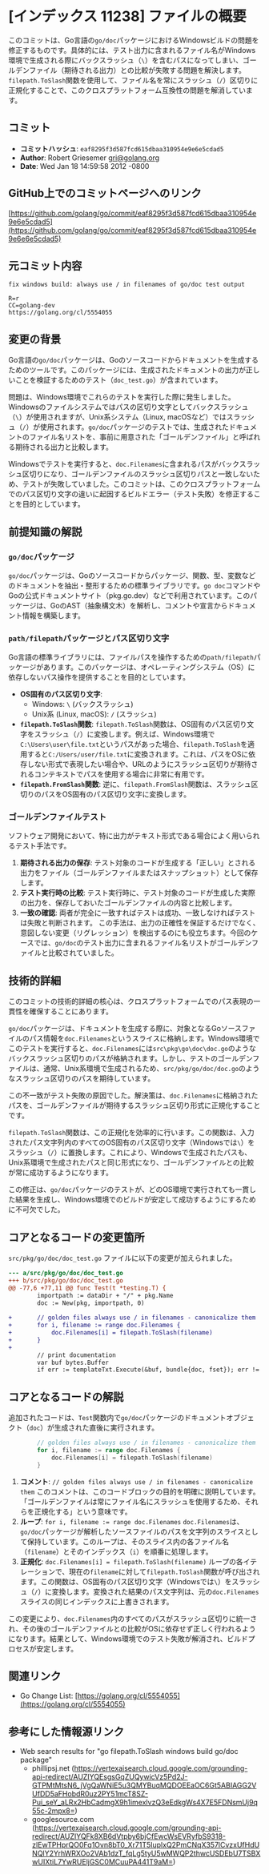 # [インデックス 11238] ファイルの概要

このコミットは、Go言語の`go/doc`パッケージにおけるWindowsビルドの問題を修正するものです。具体的には、テスト出力に含まれるファイル名がWindows環境で生成される際にバックスラッシュ（`\`）を含むパスになってしまい、ゴールデンファイル（期待される出力）との比較が失敗する問題を解決します。`filepath.ToSlash`関数を使用して、ファイル名を常にスラッシュ（`/`）区切りに正規化することで、このクロスプラットフォーム互換性の問題を解消しています。

## コミット

- **コミットハッシュ**: `eaf8295f3d587fcd615dbaa310954e9e6e5cdad5`
- **Author**: Robert Griesemer <gri@golang.org>
- **Date**: Wed Jan 18 14:59:58 2012 -0800

## GitHub上でのコミットページへのリンク

[https://github.com/golang/go/commit/eaf8295f3d587fcd615dbaa310954e9e6e5cdad5](https://github.com/golang/go/commit/eaf8295f3d587fcd615dbaa310954e9e6e6e5cdad5)

## 元コミット内容

```
fix windows build: always use / in filenames of go/doc test output

R=r
CC=golang-dev
https://golang.org/cl/5554055
```

## 変更の背景

Go言語の`go/doc`パッケージは、Goのソースコードからドキュメントを生成するためのツールです。このパッケージには、生成されたドキュメントの出力が正しいことを検証するためのテスト（`doc_test.go`）が含まれています。

問題は、Windows環境でこれらのテストを実行した際に発生しました。Windowsのファイルシステムではパスの区切り文字としてバックスラッシュ（`\`）が使用されますが、Unix系システム（Linux, macOSなど）ではスラッシュ（`/`）が使用されます。`go/doc`パッケージのテストでは、生成されたドキュメントのファイル名リストを、事前に用意された「ゴールデンファイル」と呼ばれる期待される出力と比較します。

Windowsでテストを実行すると、`doc.Filenames`に含まれるパスがバックスラッシュ区切りになり、ゴールデンファイルのスラッシュ区切りパスと一致しないため、テストが失敗していました。このコミットは、このクロスプラットフォームでのパス区切り文字の違いに起因するビルドエラー（テスト失敗）を修正することを目的としています。

## 前提知識の解説

### `go/doc`パッケージ

`go/doc`パッケージは、Goのソースコードからパッケージ、関数、型、変数などのドキュメントを抽出・整形するための標準ライブラリです。`go doc`コマンドやGoの公式ドキュメントサイト（pkg.go.dev）などで利用されています。このパッケージは、GoのAST（抽象構文木）を解析し、コメントや宣言からドキュメント情報を構築します。

### `path/filepath`パッケージとパス区切り文字

Go言語の標準ライブラリには、ファイルパスを操作するための`path/filepath`パッケージがあります。このパッケージは、オペレーティングシステム（OS）に依存しないパス操作を提供することを目的としています。

-   **OS固有のパス区切り文字**:
    -   Windows: `\` (バックスラッシュ)
    -   Unix系 (Linux, macOS): `/` (スラッシュ)
-   **`filepath.ToSlash`関数**:
    `filepath.ToSlash`関数は、OS固有のパス区切り文字をスラッシュ（`/`）に変換します。例えば、Windows環境で`C:\Users\user\file.txt`というパスがあった場合、`filepath.ToSlash`を適用すると`C:/Users/user/file.txt`に変換されます。これは、パスをOSに依存しない形式で表現したい場合や、URLのようにスラッシュ区切りが期待されるコンテキストでパスを使用する場合に非常に有用です。
-   **`filepath.FromSlash`関数**:
    逆に、`filepath.FromSlash`関数は、スラッシュ区切りのパスをOS固有のパス区切り文字に変換します。

### ゴールデンファイルテスト

ソフトウェア開発において、特に出力がテキスト形式である場合によく用いられるテスト手法です。
1.  **期待される出力の保存**: テスト対象のコードが生成する「正しい」とされる出力をファイル（ゴールデンファイルまたはスナップショット）として保存します。
2.  **テスト実行時の比較**: テスト実行時に、テスト対象のコードが生成した実際の出力を、保存しておいたゴールデンファイルの内容と比較します。
3.  **一致の確認**: 両者が完全に一致すればテストは成功、一致しなければテストは失敗と判断されます。
この手法は、出力の正確性を保証するだけでなく、意図しない変更（リグレッション）を検出するのにも役立ちます。今回のケースでは、`go/doc`のテスト出力に含まれるファイル名リストがゴールデンファイルと比較されていました。

## 技術的詳細

このコミットの技術的詳細の核心は、クロスプラットフォームでのパス表現の一貫性を確保することにあります。

`go/doc`パッケージは、ドキュメントを生成する際に、対象となるGoソースファイルのパス情報を`doc.Filenames`というスライスに格納します。Windows環境でこのテストを実行すると、`doc.Filenames`には`src\pkg\go\doc\doc.go`のようなバックスラッシュ区切りのパスが格納されます。しかし、テストのゴールデンファイルは、通常、Unix系環境で生成されるため、`src/pkg/go/doc/doc.go`のようなスラッシュ区切りのパスを期待しています。

この不一致がテスト失敗の原因でした。解決策は、`doc.Filenames`に格納されたパスを、ゴールデンファイルが期待するスラッシュ区切り形式に正規化することです。

`filepath.ToSlash`関数は、この正規化を効率的に行います。この関数は、入力されたパス文字列内のすべてのOS固有のパス区切り文字（Windowsでは`\`）をスラッシュ（`/`）に置換します。これにより、Windowsで生成されたパスも、Unix系環境で生成されたパスと同じ形式になり、ゴールデンファイルとの比較が常に成功するようになります。

この修正は、`go/doc`パッケージのテストが、どのOS環境で実行されても一貫した結果を生成し、Windows環境でのビルドが安定して成功するようにするために不可欠でした。

## コアとなるコードの変更箇所

`src/pkg/go/doc/doc_test.go` ファイルに以下の変更が加えられました。

```diff
--- a/src/pkg/go/doc/doc_test.go
+++ b/src/pkg/go/doc/doc_test.go
@@ -77,6 +77,11 @@ func Test(t *testing.T) {
 		importpath := dataDir + "/" + pkg.Name
 		doc := New(pkg, importpath, 0)
 
+		// golden files always use / in filenames - canonicalize them
+		for i, filename := range doc.Filenames {
+			doc.Filenames[i] = filepath.ToSlash(filename)
+		}
+
 		// print documentation
 		var buf bytes.Buffer
 		if err := templateTxt.Execute(&buf, bundle{doc, fset}); err != nil {
```

## コアとなるコードの解説

追加されたコードは、`Test`関数内で`go/doc`パッケージのドキュメントオブジェクト（`doc`）が生成された直後に実行されます。

```go
		// golden files always use / in filenames - canonicalize them
		for i, filename := range doc.Filenames {
			doc.Filenames[i] = filepath.ToSlash(filename)
		}
```

1.  **コメント**: `// golden files always use / in filenames - canonicalize them`
    このコメントは、このコードブロックの目的を明確に説明しています。「ゴールデンファイルは常にファイル名にスラッシュを使用するため、それらを正規化する」という意味です。
2.  **ループ**: `for i, filename := range doc.Filenames`
    `doc.Filenames`は、`go/doc`パッケージが解析したソースファイルのパスを文字列のスライスとして保持しています。このループは、そのスライス内の各ファイル名（`filename`）とそのインデックス（`i`）を順番に処理します。
3.  **正規化**: `doc.Filenames[i] = filepath.ToSlash(filename)`
    ループの各イテレーションで、現在の`filename`に対して`filepath.ToSlash`関数が呼び出されます。この関数は、OS固有のパス区切り文字（Windowsでは`\`）をスラッシュ（`/`）に変換します。変換された結果のパス文字列は、元の`doc.Filenames`スライスの同じインデックスに上書きされます。

この変更により、`doc.Filenames`内のすべてのパスがスラッシュ区切りに統一され、その後のゴールデンファイルとの比較がOSに依存せず正しく行われるようになります。結果として、Windows環境でのテスト失敗が解消され、ビルドプロセスが安定します。

## 関連リンク

-   Go Change List: [https://golang.org/cl/5554055](https://golang.org/cl/5554055)

## 参考にした情報源リンク

-   Web search results for "go filepath.ToSlash windows build go/doc package"
    -   phillipsj.net (https://vertexaisearch.cloud.google.com/grounding-api-redirect/AUZIYQEsgsGqZUQywicVz5Pd2J-GTPMtMtsN6_jVgQaWNiE5u3QMYBuqMQDOEEaOC6Gt5ABIAGG2VUfDD5aFHobdR0uz2PY51mcT8SZ-Pui_seY_aLRx2HbCadmgX9h1imexlvzQ3eEdkgWs4X7E5FDNsmUj9q55c-2mpx8=)
    -   googlesource.com (https://vertexaisearch.cloud.google.com/grounding-api-redirect/AUZIYQFk8XB6dVtpby6bjCfEwcWsEVRyfbS9318-zlEwTPHprQO0Fq1Ovn8bT0_Xr71T5IuplxQ2PmCNqX357lCvzxUfHdUNQlY2YrhWRXOo2VAb1dzT_fqLg5tyU5wMWQP2thwcUSDEbU7TSBXwUIXtiL7YwRUEljGSC0MCuuPA441T9aM=)

